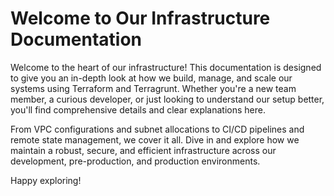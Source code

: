 # Welcome to Our Infrastructure Documentation

Welcome to the heart of our infrastructure! This documentation is designed to give you an in-depth look at how we build, manage, and scale our systems using Terraform and Terragrunt. Whether you're a new team member, a curious developer, or just looking to understand our setup better, you'll find comprehensive details and clear explanations here.

From VPC configurations and subnet allocations to CI/CD pipelines and remote state management, we cover it all. Dive in and explore how we maintain a robust, secure, and efficient infrastructure across our development, pre-production, and production environments.

Happy exploring!
